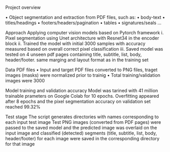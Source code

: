 Project overview 

•	Object segmentation and extraction from PDF files, such as:
•	body-text
•	titles/headings
•	footers/headers/pagination
•	tables
•	signatures/seals 
...


Approach
Applying computer vision models based on Pytorch framework
i.	Pixel segmentation using Unet architecture with Resnet34 in the encoder block
ii.	Trained the model with initial 3000 samples with accuracy measured based on overall correct pixel classification 
iii.	Saved model was tested on 4 unseen pdf pages containing title, subtitle, list, body, header/footer. same marging and layout format as in the training set  

Data
PDF files 
•	Input and target PDF files converted to PNG files, traget images (masks) were normalized prior to trainig
•	Total training/validation images were 3000

Model training and validation accuracy
Model was tarined with 41 million trainable prameters on Google Colab for 10 epochs. Overfitting appeared after 8 epochs and the pixel segmentation accuracy on validation set reached 99.32%

Test stage
The script generates directories with names corresponding to each input test image 
Test PNG images (converted from PDF pages) were passed to the saved model and the predicted image was overlaid on the input image and classified (detected) segments (title, subtitle, list, body, header/footer) for each image were saved in the corresponding directory for that image
